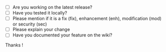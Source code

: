* [ ] Are you working on the latest release?
* [ ] Have you tested it locally?
* [ ] Please mention if it is a fix (fix), enhancement (enh), modification (mod) or security (sec)
* [ ] Please explain your change
* [ ] Have you documented your feature on the wiki? 

Thanks !
